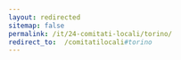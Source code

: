```yaml
---
layout: redirected
sitemap: false
permalink: /it/24-comitati-locali/torino/
redirect_to:  /comitatilocali#torino
---
```

